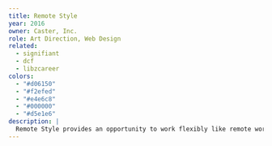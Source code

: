 ```yaml
---
title: Remote Style
year: 2016
owner: Caster, Inc.
role: Art Direction, Web Design
related:
  - signifiant
  - dcf
  - libzcareer
colors:
  - "#d06150"
  - "#f2efed"
  - "#e4e6c8"
  - "#000000"
  - "#d5e1e6"
description: |
  Remote Style provides an opportunity to work flexibly like remote working to designers and engineers. My role was to create a new visual identity and web design. The concept was "Let's work in your favorite environment and while seeing your favorite scene". Drew inspiration for the web design from a travel magazine.
---
```

